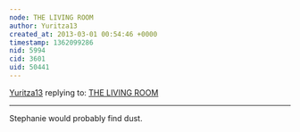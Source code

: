 ```yaml
---
node: THE LIVING ROOM
author: Yuritza13
created_at: 2013-03-01 00:54:46 +0000
timestamp: 1362099286
nid: 5994
cid: 3601
uid: 50441
---
```




[Yuritza13](../profile/Yuritza13) replying to: [THE LIVING ROOM](../notes/stephanie13/2-15-2013/living-room)

----
Stephanie would probably find dust.